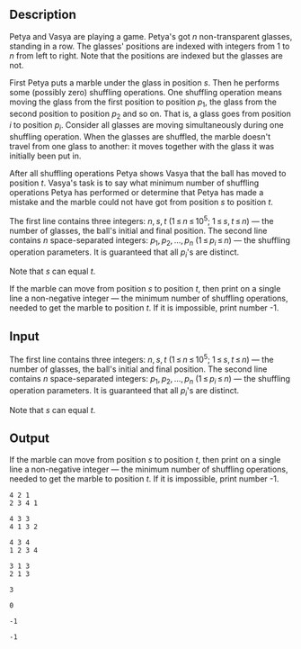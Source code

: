 ## Description

<div><p>Petya and Vasya are playing a game. Petya's got <span class="tex-span"><i>n</i></span> non-transparent glasses, standing in a row. The glasses' positions are indexed with integers from <span class="tex-span">1</span> to <span class="tex-span"><i>n</i></span> from left to right. Note that the positions are indexed but the glasses are not.</p><p>First Petya puts a marble under the glass in position <span class="tex-span"><i>s</i></span>. Then he performs some (possibly zero) shuffling operations. One shuffling operation means moving the glass from the first position to position <span class="tex-span"><i>p</i><sub class="lower-index">1</sub></span>, the glass from the second position to position <span class="tex-span"><i>p</i><sub class="lower-index">2</sub></span> and so on. That is, a glass goes from position <span class="tex-span"><i>i</i></span> to position <span class="tex-span"><i>p</i><sub class="lower-index"><i>i</i></sub></span>. Consider all glasses are moving simultaneously during one shuffling operation. When the glasses are shuffled, the marble doesn't travel from one glass to another: it moves together with the glass it was initially been put in.</p><p>After all shuffling operations Petya shows Vasya that the ball has moved to position <span class="tex-span"><i>t</i></span>. Vasya's task is to say what minimum number of shuffling operations Petya has performed or determine that Petya has made a mistake and the marble could not have got from position <span class="tex-span"><i>s</i></span> to position <span class="tex-span"><i>t</i></span>.</p></div><div class="input-specification"><p>The first line contains three integers: <span class="tex-span"><i>n</i>, <i>s</i>, <i>t</i> (1 ≤ <i>n</i> ≤ 10<sup class="upper-index">5</sup>;&nbsp;1 ≤ <i>s</i>, <i>t</i> ≤ <i>n</i>)</span> — the number of glasses, the ball's initial and final position. The second line contains <span class="tex-span"><i>n</i></span> space-separated integers: <span class="tex-span"><i>p</i><sub class="lower-index">1</sub>, <i>p</i><sub class="lower-index">2</sub>, ..., <i>p</i><sub class="lower-index"><i>n</i></sub> (1 ≤ <i>p</i><sub class="lower-index"><i>i</i></sub> ≤ <i>n</i>)</span> — the shuffling operation parameters. It is guaranteed that all <span class="tex-span"><i>p</i><sub class="lower-index"><i>i</i></sub></span>'s are distinct.</p><p>Note that <span class="tex-span"><i>s</i></span> can equal <span class="tex-span"><i>t</i></span>.</p></div><div class="output-specification"><p>If the marble can move from position <span class="tex-span"><i>s</i></span> to position <span class="tex-span"><i>t</i></span>, then print on a single line a non-negative integer — the minimum number of shuffling operations, needed to get the marble to position <span class="tex-span"><i>t</i></span>. If it is impossible, print number -1.</p></div>

## Input

<p>The first line contains three integers: <span class="tex-span"><i>n</i>, <i>s</i>, <i>t</i> (1 ≤ <i>n</i> ≤ 10<sup class="upper-index">5</sup>;&nbsp;1 ≤ <i>s</i>, <i>t</i> ≤ <i>n</i>)</span> — the number of glasses, the ball's initial and final position. The second line contains <span class="tex-span"><i>n</i></span> space-separated integers: <span class="tex-span"><i>p</i><sub class="lower-index">1</sub>, <i>p</i><sub class="lower-index">2</sub>, ..., <i>p</i><sub class="lower-index"><i>n</i></sub> (1 ≤ <i>p</i><sub class="lower-index"><i>i</i></sub> ≤ <i>n</i>)</span> — the shuffling operation parameters. It is guaranteed that all <span class="tex-span"><i>p</i><sub class="lower-index"><i>i</i></sub></span>'s are distinct.</p><p>Note that <span class="tex-span"><i>s</i></span> can equal <span class="tex-span"><i>t</i></span>.</p>

## Output

<p>If the marble can move from position <span class="tex-span"><i>s</i></span> to position <span class="tex-span"><i>t</i></span>, then print on a single line a non-negative integer — the minimum number of shuffling operations, needed to get the marble to position <span class="tex-span"><i>t</i></span>. If it is impossible, print number -1.</p>





```input1
4 2 1
2 3 4 1

```




```input2
4 3 3
4 1 3 2

```




```input3
4 3 4
1 2 3 4

```




```input4
3 1 3
2 1 3

```




```output1
3

```




```output2
0

```




```output3
-1

```




```output4
-1

```


